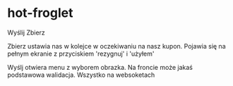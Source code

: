 # hot-froglet

Wyślij     Zbierz


Zbierz ustawia nas w kolejce w oczekiwaniu na nasz kupon.
Pojawia się na pełnym ekranie z przyciskiem 'rezygnuj' i 'użyłem'

Wyślj otwiera menu z wyborem obrazka. Na froncie może jakaś podstawowa walidacja.
Wszystko na websoketach
